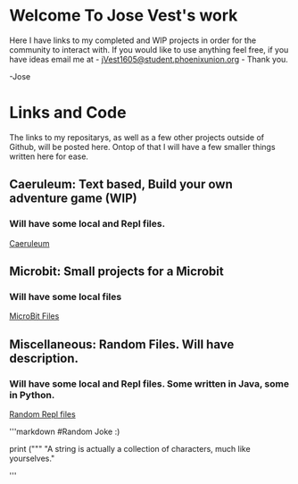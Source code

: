 # Welcome To Jose Vest's work

Here I have links to my completed and WIP projects in order for the community to interact with. If you would like to use anything feel free, if you have ideas email me at - jVest1605@student.phoenixunion.org - Thank you.

-Jose

# Links and Code

The links to my repositarys, as well as a few other projects outside of Github, will be posted here. Ontop of that I will have a few smaller things written here for ease.


## Caeruleum: Text based, Build your own adventure game (WIP)
### Will have some local and Repl files.
[Caeruleum](https://repl.it/@Mythical_JoseV/Chatterbot)

## Microbit: Small projects for a Microbit
### Will have some local files
[MicroBit Files](https://repl.it/repls/folder/MicroBit%20Work)

## Miscellaneous: Random Files. Will have description.
### Will have some local and Repl files. Some written in Java, some in Python.
[Random Repl files](https://repl.it/repls/folder/Random%20Stuff)

'''markdown
#Random Joke :)

print (""" "A string is actually a collection of characters, much like yourselves."

'''
